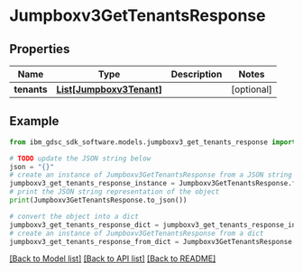 # Jumpboxv3GetTenantsResponse


## Properties

Name | Type | Description | Notes
------------ | ------------- | ------------- | -------------
**tenants** | [**List[Jumpboxv3Tenant]**](Jumpboxv3Tenant.md) |  | [optional] 

## Example

```python
from ibm_gdsc_sdk_software.models.jumpboxv3_get_tenants_response import Jumpboxv3GetTenantsResponse

# TODO update the JSON string below
json = "{}"
# create an instance of Jumpboxv3GetTenantsResponse from a JSON string
jumpboxv3_get_tenants_response_instance = Jumpboxv3GetTenantsResponse.from_json(json)
# print the JSON string representation of the object
print(Jumpboxv3GetTenantsResponse.to_json())

# convert the object into a dict
jumpboxv3_get_tenants_response_dict = jumpboxv3_get_tenants_response_instance.to_dict()
# create an instance of Jumpboxv3GetTenantsResponse from a dict
jumpboxv3_get_tenants_response_from_dict = Jumpboxv3GetTenantsResponse.from_dict(jumpboxv3_get_tenants_response_dict)
```
[[Back to Model list]](../README.md#documentation-for-models) [[Back to API list]](../README.md#documentation-for-api-endpoints) [[Back to README]](../README.md)


